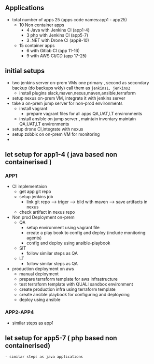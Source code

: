 ## Applications
* total number of apps 25 (apps code names:app1 - app25)
  - 10 Non container apps
    - 4 Java with Jenkins CI (app1-4)
    - 3 php with Jenkins CI (app5-7)
    - 3 .NET with Drone CI (app8-10)
  - 15 container apps
    - 6 with Gitlab CI (app 11-16)
    - 9 with AWS CI/CD (app 17-25)
## initial setups
  - two jenkins server on-prem VMs one primary , second as secondary backup (do backups wkly)   call them as ` jenkins1, jenkins2 `
      - install plugins slack,maven,nexus,maven,ansible,terraform
  - setup nexus on-prem VM, integrate it with jenkins server
  - take a on-prem jump server for non-prod environments
      - install vagrant
          - prepare vagrant files for all apps QA,UAT,LT environments
      - install ansible on jump server , maintain inventary maintain QA,UAT,LT environments
  - setup drone CI,integrate with nexus
  - setup zobbix on on-prem VM for monitoring 
  - 
## let setup for app1-4 ( java based non containerised )
### APP1
 - CI implementaion
   - get app git repo
   - setup jenkins job 
        - link git repo --> triger --> bild with maven --> save artifacts in nexus
   - check artifact in nexus repo
 - Non prod Deployment on-prem
    - QA
      - setup environment using vagrant file
      - create a play book to config and deploy (include monitoring agents)
      - config and deploy using ansible-playbook
    - SIT
      - follow similar steps as QA
    - LT
      - follow similar steps as QA
  - production deployment on aws
    - manual deployment
    - prepare terraform template for aws infrastructure
    - test terraform template with QUALI sandbox environment
    - create production infra using terraform template 
    - create ansible playbook for configuring and deployoing 
    - deploy using ansible
### APP2-APP4
  - similar steps as app1
## let setup for app5-7 ( php based non containerised)
    - similar steps as java applications
